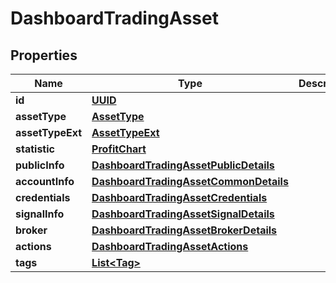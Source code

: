 # DashboardTradingAsset

## Properties
Name | Type | Description | Notes
------------ | ------------- | ------------- | -------------
**id** | [**UUID**](UUID.md) |  |  [optional]
**assetType** | [**AssetType**](AssetType.md) |  |  [optional]
**assetTypeExt** | [**AssetTypeExt**](AssetTypeExt.md) |  |  [optional]
**statistic** | [**ProfitChart**](ProfitChart.md) |  |  [optional]
**publicInfo** | [**DashboardTradingAssetPublicDetails**](DashboardTradingAssetPublicDetails.md) |  |  [optional]
**accountInfo** | [**DashboardTradingAssetCommonDetails**](DashboardTradingAssetCommonDetails.md) |  |  [optional]
**credentials** | [**DashboardTradingAssetCredentials**](DashboardTradingAssetCredentials.md) |  |  [optional]
**signalInfo** | [**DashboardTradingAssetSignalDetails**](DashboardTradingAssetSignalDetails.md) |  |  [optional]
**broker** | [**DashboardTradingAssetBrokerDetails**](DashboardTradingAssetBrokerDetails.md) |  |  [optional]
**actions** | [**DashboardTradingAssetActions**](DashboardTradingAssetActions.md) |  |  [optional]
**tags** | [**List&lt;Tag&gt;**](Tag.md) |  |  [optional]
